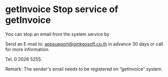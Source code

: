 # getInvoice Stop service of getInvoice

You can stop an  email from the system service by

Send an E-mail to: appsupport@ginkgosoft.co.th in advance 30 days or call for more information.

Tel. 0 2026 5255.

Remark: The sender's email needs to be registered on “getInvoice” system.
